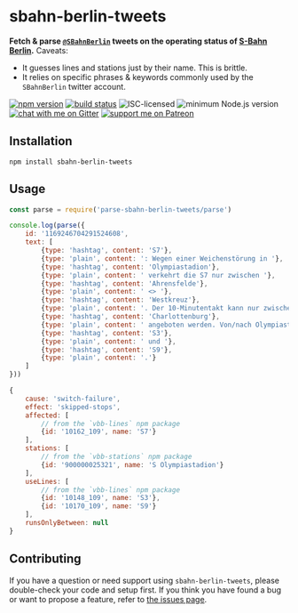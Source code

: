# sbahn-berlin-tweets

**Fetch & parse [`@SBahnBerlin`](https://mobile.twitter.com/SBahnBerlin) tweets on the operating status of [S-Bahn Berlin](https://en.wikipedia.org/wiki/Berlin_S-Bahn).** Caveats:

- It guesses lines and stations just by their name. This is brittle.
- It relies on specific phrases & keywords commonly used by the `SBahnBerlin` twitter account.

[![npm version](https://img.shields.io/npm/v/sbahn-berlin-tweets.svg)](https://www.npmjs.com/package/sbahn-berlin-tweets)
[![build status](https://api.travis-ci.org/derhuerst/sbahn-berlin-tweets.svg?branch=master)](https://travis-ci.org/derhuerst/sbahn-berlin-tweets)
![ISC-licensed](https://img.shields.io/github/license/derhuerst/sbahn-berlin-tweets.svg)
![minimum Node.js version](https://img.shields.io/node/v/berlin-postal-code-areas.svg)
[![chat with me on Gitter](https://img.shields.io/badge/chat%20with%20me-on%20gitter-512e92.svg)](https://gitter.im/derhuerst)
[![support me on Patreon](https://img.shields.io/badge/support%20me-on%20patreon-fa7664.svg)](https://patreon.com/derhuerst)


## Installation

```shell
npm install sbahn-berlin-tweets
```


## Usage

```js
const parse = require('parse-sbahn-berlin-tweets/parse')

console.log(parse({
	id: '1169246704291524608',
	text: [
		{type: 'hashtag', content: 'S7'},
		{type: 'plain', content: ': Wegen einer Weichenstörung in '},
		{type: 'hashtag', content: 'Olympiastadion'},
		{type: 'plain', content: ' verkehrt die S7 nur zwischen '},
		{type: 'hashtag', content: 'Ahrensfelde'},
		{type: 'plain', content: ' <> '},
		{type: 'hashtag', content: 'Westkreuz'},
		{type: 'plain', content: '. Der 10-Minutentakt kann nur zwischen Ahrensfelde <> '},
		{type: 'hashtag', content: 'Charlottenburg'},
		{type: 'plain', content: ' angeboten werden. Von/nach Olympiastadion/Spandau nutzen Sie bitte die Züge der '},
		{type: 'hashtag', content: 'S3'},
		{type: 'plain', content: ' und '},
		{type: 'hashtag', content: 'S9'},
		{type: 'plain', content: '.'}
	]
}))
```

```js
{
	cause: 'switch-failure',
	effect: 'skipped-stops',
	affected: [
		// from the `vbb-lines` npm package
		{id: '10162_109', name: 'S7'}
	],
	stations: [
		// from the `vbb-stations` npm package
		{id: '900000025321', name: 'S Olympiastadion'}
	],
	useLines: [
		// from the `vbb-lines` npm package
		{id: '10148_109', name: 'S3'},
		{id: '10170_109', name: 'S9'}
	],
	runsOnlyBetween: null
}
```


## Contributing

If you have a question or need support using `sbahn-berlin-tweets`, please double-check your code and setup first. If you think you have found a bug or want to propose a feature, refer to [the issues page](https://github.com/derhuerst/sbahn-berlin-tweets/issues).
